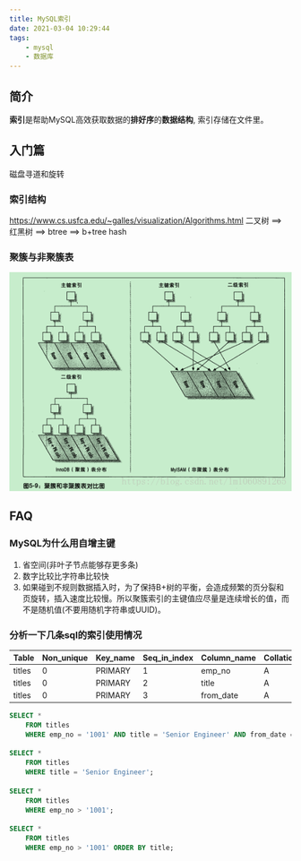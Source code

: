 ```yaml
---
title: MySQL索引
date: 2021-03-04 10:29:44
tags:
    - mysql
    - 数据库
---
```


## 简介
**索引**是帮助MySQL高效获取数据的**排好序**的**数据结构**, 索引存储在文件里。
## 入门篇
磁盘寻道和旋转
### 索引结构
https://www.cs.usfca.edu/~galles/visualization/Algorithms.html
二叉树 ==> 红黑树 ==> btree ==> b+tree
hash
### 聚簇与非聚簇表
![索引](./mysql-index/clustered-index-vs-non-clustered-index.png)

## FAQ
### MySQL为什么用自增主键
1. 省空间(非叶子节点能够存更多条)
2. 数字比较比字符串比较快
3. 如果碰到不规则数据插入时，为了保持B+树的平衡，会造成频繁的页分裂和页旋转，插入速度比较慢。所以聚簇索引的主键值应尽量是连续增长的值，而不是随机值(不要用随机字符串或UUID)。

### 分析一下几条sql的索引使用情况
| Table | Non_unique | Key_name | Seq_in_index | Column_name | Collation | Cardinality | Null | Index_type |
| --- | --- | --- | --- | --- | --- | --- | --- | --- |
| titles | 0 | PRIMARY | 1 | emp_no | A | NULL | | BTREE |
| titles | 0 | PRIMARY | 2 | title | A | NULL | | BTREE |
| titles | 0 | PRIMARY | 3 | from_date | A | 443308 | | BTREE |

```sql
SELECT * 
    FROM titles 
    WHERE emp_no = '1001' AND title = 'Senior Engineer' AND from_date = '1986-06-26';

SELECT * 
    FROM titles 
    WHERE title = 'Senior Engineer';

SELECT * 
    FROM titles 
    WHERE emp_no > '1001';

SELECT * 
    FROM titles 
    WHERE emp_no > '1001' ORDER BY title;
```